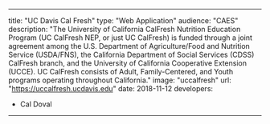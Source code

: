 ---

title: "UC Davis Cal Fresh"
type: "Web Application"
audience: "CAES"
description: "The University of California CalFresh Nutrition Education Program (UC CalFresh NEP, or just UC CalFresh) is funded through a joint agreement among the U.S. Department of Agriculture/Food and Nutrition Service (USDA/FNS), the California Department of Social Services (CDSS) CalFresh branch, and the University of California Cooperative Extension (UCCE). UC CalFresh consists of Adult, Family-Centered, and Youth programs operating throughout California."
image: "uccalfresh"
url: "https://uccalfresh.ucdavis.edu"
date: 2018-11-12
developers:

- Cal Doval

---